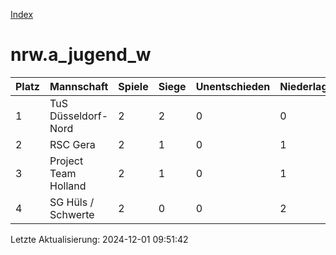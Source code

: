 [Index](./README.md)

# nrw.a_jugend_w

| Platz |  Mannschaft |  Spiele |  Siege |  Unentschieden |  Niederlagen |  Tore |  Differenz |  Punkte | 
| --- |  --- |  --- |  --- |  --- |  --- |  --- |  --- |  --- |  
|  1 |   TuS Düsseldorf-Nord |   2 |   2 |   0 |   0 |   12:2 |   10 |   6 |  
|  2 |   RSC Gera |   2 |   1 |   0 |   1 |   6:3 |   3 |   3 |  
|  3 |   Project Team Holland |   2 |   1 |   0 |   1 |   3:10 |   -7 |   3 |  
|  4 |   SG Hüls / Schwerte |   2 |   0 |   0 |   2 |   1:7 |   -6 |   0 |  


Letzte Aktualisierung: 2024-12-01 09:51:42